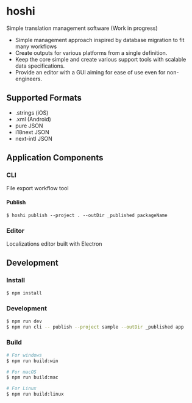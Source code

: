 # hoshi

Simple translation management software (Work in progress)

- Simple management approach inspired by database migration to fit many workflows
- Create outputs for various platforms from a single definition.
- Keep the core simple and create various support tools with scalable data specifications.
- Provide an editor with a GUI aiming for ease of use even for non-engineers.

## Supported Formats

- .strings (iOS)
- .xml (Android)
- pure JSON
- i18next JSON
- next-intl JSON

## Application Components

### CLI

File export workflow tool

#### Publish

```
$ hoshi publish --project . --outDir _published packageName
```

### Editor

Localizations editor built with Electron

## Development

### Install

```bash
$ npm install
```

### Development

```bash
$ npm run dev
$ npm run cli -- publish --project sample --outDir _published app
```

### Build

```bash
# For windows
$ npm run build:win

# For macOS
$ npm run build:mac

# For Linux
$ npm run build:linux
```
